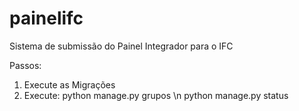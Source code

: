 # painelifc
Sistema de submissão do Painel Integrador para o IFC

Passos:

1. Execute as Migrações
2. Execute: 
  python manage.py grupos \n
  python manage.py status
